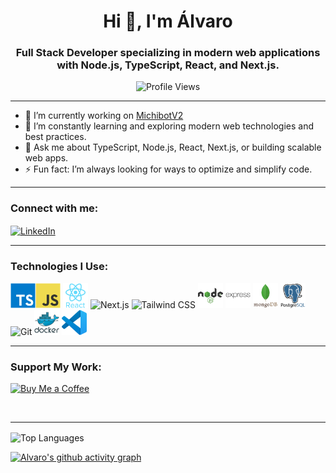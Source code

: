<h1 align="center">Hi 👋, I'm Álvaro</h1>
<h3 align="center">Full Stack Developer specializing in modern web applications with Node.js, TypeScript, React, and Next.js.</h3>

<p align="center">
  <img src="https://komarev.com/ghpvc/?username=malakian96&label=Profile%20views&color=0e75b6&style=flat" alt="Profile Views" />
</p>

---

- 🔭 I’m currently working on [MichibotV2](https://github.com/MichibotV2)
- 🌱 I’m constantly learning and exploring modern web technologies and best practices.
- 💬 Ask me about TypeScript, Node.js, React, Next.js, or building scalable web apps.
- ⚡ Fun fact: I’m always looking for ways to optimize and simplify code.

---

<h3>Connect with me:</h3>
  <a href="https://linkedin.com/in/álvaro-arpal-708620130/" target="_blank">
    <img align="center" src="https://raw.githubusercontent.com/rahuldkjain/github-profile-readme-generator/master/src/images/icons/Social/linked-in-alt.svg" alt="LinkedIn" height="30" width="40" />
  </a>

---

<h3>Technologies I Use:</h3>

<img src="https://raw.githubusercontent.com/devicons/devicon/master/icons/typescript/typescript-original.svg" alt="TypeScript" width="40" height="40" /><img src="https://raw.githubusercontent.com/devicons/devicon/master/icons/javascript/javascript-original.svg" alt="JavaScript" width="40" height="40" />
<img src="https://raw.githubusercontent.com/devicons/devicon/master/icons/react/react-original-wordmark.svg" alt="React" width="40" height="40" />
<img src="https://cdn.worldvectorlogo.com/logos/nextjs-2.svg" alt="Next.js" width="40" height="40" />
<img src="https://www.vectorlogo.zone/logos/tailwindcss/tailwindcss-icon.svg" alt="Tailwind CSS" width="40" height="40" />
<img src="https://raw.githubusercontent.com/devicons/devicon/master/icons/nodejs/nodejs-original-wordmark.svg" alt="Node.js" width="40" height="40" />
<img src="https://raw.githubusercontent.com/devicons/devicon/master/icons/express/express-original-wordmark.svg" alt="Express.js" width="40" height="40" />
<img src="https://raw.githubusercontent.com/devicons/devicon/master/icons/mongodb/mongodb-original-wordmark.svg" alt="MongoDB" width="40" height="40" />
<img src="https://raw.githubusercontent.com/devicons/devicon/master/icons/postgresql/postgresql-original-wordmark.svg" alt="PostgreSQL" width="40" height="40" />
<img src="https://www.vectorlogo.zone/logos/git-scm/git-scm-icon.svg" alt="Git" width="40" height="40" />
<img src="https://raw.githubusercontent.com/devicons/devicon/master/icons/docker/docker-original-wordmark.svg" alt="Docker" width="40" height="40" />
<img src="https://raw.githubusercontent.com/devicons/devicon/master/icons/vscode/vscode-original.svg" alt="VS Code" width="40" height="40" />
  


---

<h3>Support My Work:</h3>
<p>
  <a href="https://www.buymeacoffee.com/malakiannn">
    <img src="https://cdn.buymeacoffee.com/buttons/v2/default-yellow.png" height="50" width="210" alt="Buy Me a Coffee" />
  </a>
</p>
<br />

---

<p>
  <img align="center" src="https://github-readme-stats.vercel.app/api/top-langs?username=malakian96&show_icons=true&theme=cobalt&locale=en&layout=compact" alt="Top Languages" />
</p>

[![Alvaro's github activity graph](https://github-readme-activity-graph.vercel.app/graph?username=Malakian96&theme=github)](https://github.com/Malakian96/github-readme-activity-graph)
